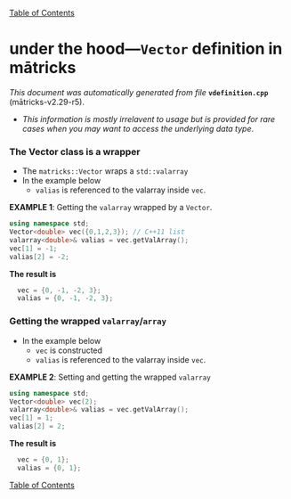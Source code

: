 
[Table of Contents](README.md)


# under the hood—`Vector` definition in mātricks
_This document was automatically generated from file_ **`vdefinition.cpp`** (mātricks-v2.29-r5).

* _This information is mostly irrelavent to usage but is provided for rare cases when you may want to access the underlying data type_.
### The Vector class is a wrapper
* The `matricks::Vector` wraps a `std::valarray`
* In the example below
  * `valias` is referenced to the valarray inside `vec`.

**EXAMPLE 1**: Getting the `valarray` wrapped by a `Vector`.

```C++
using namespace std;
Vector<double> vec({0,1,2,3}); // C++11 list
valarray<double>& valias = vec.getValArray();
vec[1] = -1;
valias[2] = -2;
```

**The result is**
```C++
  vec = {0, -1, -2, 3}; 
  valias = {0, -1, -2, 3}; 
```

### Getting the wrapped `valarray`/`array`
* In the example below
  * `vec` is constructed
  * `valias` is referenced to the valarray inside `vec`.

**EXAMPLE 2**: Setting and getting the wrapped `valarray`

```C++
using namespace std;
Vector<double> vec(2);
valarray<double>& valias = vec.getValArray();
vec[1] = 1;
valias[2] = 2;
```

**The result is**
```C++
  vec = {0, 1}; 
  valias = {0, 1}; 
```


[Table of Contents](README.md)
